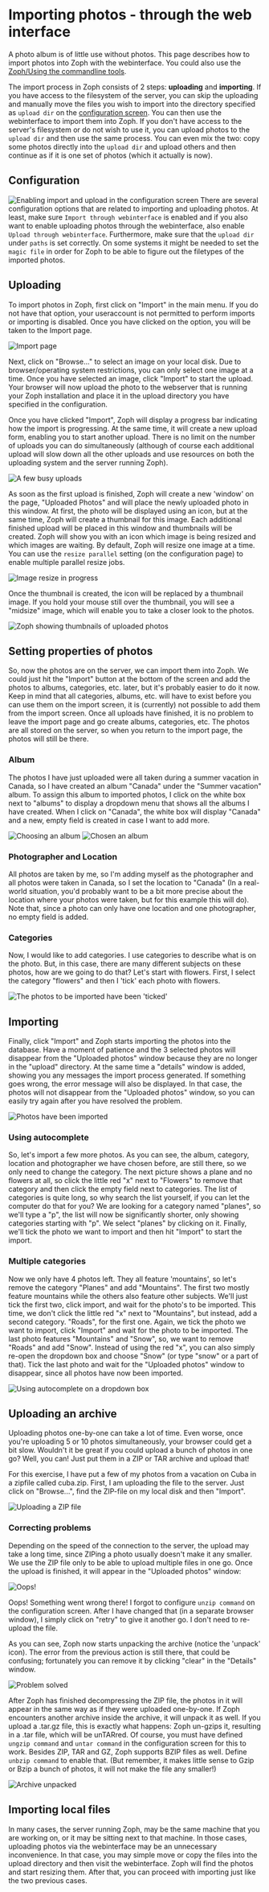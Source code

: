 # Importing photos - through the web interface #
A photo album is of little use without photos. This page describes how to import photos into Zoph with the webinterface. You could also use the [Zoph/Using the commandline tools](CLI.md). 

The import process in Zoph consists of 2 steps: **uploading** and **importing**. If you have access to the filesystem of the server, you can skip the uploading and manually move the files you wish to import into the directory specified as `upload dir` on the [configuration screen](CONFIGURATION.md).  You can then use the webinterface to import them into Zoph. If you don't have access to the server's filesystem or do not wish to use it, you can upload photos to the `upload dir` and then use the same process. You can even mix the two: copy some photos directly into the `upload dir` and upload others and then continue as if it is one set of photos (which it actually is now).

## Configuration ##
![Enabling import and upload in the configuration screen](img/zoph_enable_import.png)
There are several configuration options that are related to importing and uploading photos.
At least, make sure `Import through webinterface` is enabled and if you also want to enable uploading photos through the webinterface, also enable `Upload through webinterface`. Furthermore, make sure that the `upload dir` under `paths` is set correctly. On some systems it might be needed to set the `magic file` in order for Zoph to be able to figure out the filetypes of the imported photos.

## Uploading ##
To import photos in Zoph, first click on "Import" in the main menu. If you do not have that option, your useraccount is not permitted to perform imports or importing is disabled. Once you have clicked on the option, you will be taken to the Import page.

![Import page](img/ZophImport001.png)

Next, click on "Browse..." to select an image on your local disk. Due to browser/operating system restrictions, you can only select one image at a time. Once you have selected an image, click "Import" to start the upload. Your browser will now upload the photo to the webserver that is running your Zoph installation and place it in the upload directory you have specified in the configuration.

Once you have clicked "Import", Zoph will display a progress bar indicating how the import is progressing. At the same time, it will create a new upload form, enabling you to start another upload. There is no limit on the number of uploads you can do simultaneously (although of course each additional upload will slow down all the other uploads and use resources on both the uploading system and the server running Zoph).

![A few busy uploads](img/ZophImport002.png)

As soon as the first upload is finished, Zoph will create a new 'window' on the page, "Uploaded Photos" and will place the newly uploaded photo in this window. At first, the photo will be displayed using an icon, but at the same time, Zoph will create a thumbnail for this image. Each additional finished upload will be placed in this window and thumbnails will be created. Zoph will show you with an icon which image is being resized and which images are waiting. By default, Zoph will resize one image at a time. You can use the `resize parallel` setting (on the configuration page) to enable multiple parallel resize jobs.

![Image resize in progress](img/ZophImport003.png)

Once the thumbnail is created, the icon will be replaced by a thumbnail image. If you hold your mouse still over the thumbnail, you will see a "midsize" image, which will enable you to take a closer look to the photos.

![Zoph showing thumbnails of uploaded photos](img/ZophImport004.png)

## Setting properties of photos ##
So, now the photos are on the server, we can import them into Zoph. We could just hit the "Import" button at the bottom of the screen and add the photos to albums, categories, etc. later, but it's probably easier to do it now. Keep in mind that all categories, albums, etc. will have to exist before you can use them on the import screen, it is (currently) not possible to add them from the import screen. Once all uploads have finished, it is no problem to leave the import page and go create albums, categories, etc. The photos are all stored on the server, so when you return to the import page, the photos will still be there.

### Album ###
The photos I have just uploaded were all taken during a summer vacation in Canada, so I have created an album "Canada" under the "Summer vacation" album. To assign this album to imported photos, I click on the white box next to "albums" to display a dropdown menu that shows all the albums I have created. When I click on "Canada", the white box will display "Canada" and a new, empty field is created in case I want to add more.

![Choosing an album](img/ZophImport005.png) ![Chosen an album](img/ZophImport006.png)

### Photographer and Location ###
All photos are taken by me, so I'm adding myself as the photographer and all photos were taken in Canada, so I set the location to "Canada" (In a real-world situation, you'd probably want to be a bit more precise about the location where your photos were taken, but for this example this will do). Note that, since a photo can only have one location and one photographer, no empty field is added.

### Categories ###
Now, I would like to add categories. I use categories to describe what is on the photo. But, in this case, there are many different subjects on these photos, how are we going to do that? Let's start with flowers. First, I select the category "flowers" and then I 'tick' each photo with flowers.

![The photos to be imported have been 'ticked'](img/ZophImport007.png)

## Importing ##
Finally, click "Import" and Zoph starts importing the photos into the database. Have a moment of patience and the 3 selected photos will disappear from the "Uploaded photos" window because they are no longer in the "upload" directory. At the same time a "details" window is added, showing you any messages the import process generated. If something goes wrong, the error message will also be displayed. In that case, the photos will not disappear from the "Uploaded photos" window, so you can easily try again after you have resolved the problem.

![Photos have been imported](img/ZophImport008.png)

### Using autocomplete ###
So, let's import a few more photos. As you can see, the album, category, location and photographer we have chosen before, are still there, so we only need to change the category. The next picture shows a plane and no flowers at all, so click the little red "x" next to "Flowers" to remove that category and then click the empty field next to categories. The list of categories is quite long, so why search the list yourself, if you can let the computer do that for you? We are looking for a category named "planes", so we'll type a "p", the list will now be significantly shorter, only showing categories starting with "p". We select "planes" by clicking on it. Finally, we'll tick the photo we want to import and then hit "Import" to start the import.


### Multiple categories ###
Now we only have 4 photos left. They all feature 'mountains', so let's remove the category "Planes" and add "Mountains". The first two mostly feature mountains while the others also feature other subjects. We'll just tick the first two, click import, and wait for the photo's to be imported. This time, we don't click the little red "x" next to "Mountains", but instead, add a second category. "Roads", for the first one. Again, we tick the photo we want to import, click "Import" and wait for the photo to be imported. 
The last photo features "Mountains" and "Snow", so, we want to remove "Roads" and add "Snow". Instead of using the red "x", you can also simply re-open the dropdown box and choose "Snow" (or type "snow" or a part of that). Tick the last photo and wait for the "Uploaded photos" window to disappear, since all photos have now been imported.

![Using autocomplete on a dropdown box](img/ZophImport009.png)

## Uploading an archive ##
Uploading photos one-by-one can take a lot of time. Even worse, once you're uploading 5 or 10 photos simultaneously, your browser could get a bit slow. Wouldn't it be great if you could upload a bunch of photos in one go? Well, you can! Just put them in a ZIP or TAR archive and upload that!

For this exercise, I have put a few of my photos from a vacation on Cuba in a zipfile called cuba.zip. First, I am uploading the file to the server. Just click on "Browse...", find the ZIP-file on my local disk and then "Import".

![Uploading a ZIP file](img/ZophImport010.png)

### Correcting problems ###
Depending on the speed of the connection to the server, the upload may take a long time, since ZIPing a photo usually doesn't make it any smaller. We use the ZIP file only to be able to upload multiple files in one go. Once the upload is finished, it will appear in the "Uploaded photos" window:

![Oops!](img/ZophImport011.png)

Oops! Something went wrong there! I forgot to configure `unzip command` on the configuration screen. After I have changed that (in a separate browser window), I simply click on "retry" to give it another go. I don't need to re-upload the file.

As you can see, Zoph now starts unpacking the archive (notice the 'unpack' icon). The error from the previous action is still there, that could be confusing; fortunately you can remove it by clicking "clear" in the "Details" window.

![Problem solved](img/ZophImport012.png)

After Zoph has finished decompressing the ZIP file, the photos in it will appear in the same way as if they were uploaded one-by-one. If Zoph encounters another archive inside the archive, it will unpack it as well. If you upload a .tar.gz file, this is exactly what happens: Zoph un-gzips it, resulting in a .tar file, which will be unTARred. Of course, you must have defined `ungzip command` and `untar command` in the configuration screen for this to work. Besides ZIP, TAR and GZ, Zoph supports BZIP files as well. Define `unbzip command` to enable that. (But remember, it makes little sense to Gzip or Bzip a bunch of photos, it will not make the file any smaller!)

![Archive unpacked](img/ZophImport013.png)

## Importing local files ##
In many cases, the server running Zoph, may be the same machine that you are working on, or it may be sitting next to that machine. In those cases, uploading photos via the webinterface may be an unnecessary inconvenience. In that case, you may simple move or copy the files into the upload directory and then visit the webinterface. Zoph will find the photos and start resizing them. After that, you can proceed with importing just like the two previous cases. 
